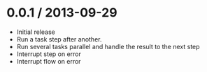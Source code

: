 
0.0.1 / 2013-09-29
==================

  * Initial release
  * Run a task step after another.
  * Run several tasks parallel and handle the result to the next step
  * Interrupt step on error
  * Interrupt flow on error